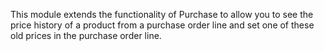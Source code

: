 This module extends the functionality of Purchase to allow you to see
the price history of a product from a purchase order line and set one of
these old prices in the purchase order line.
